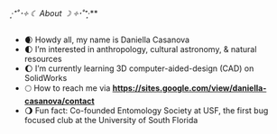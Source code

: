 ***‧͙⁺˚*･༓ ☾ About ☽ ༓･*˚⁺‧͙*** 
- 🌒 Howdy all, my name is Daniella Casanova
- 🌓 I’m interested in anthropology, cultural astronomy, & natural resources 
- 🌔 I’m currently learning 3D computer-aided-design (CAD) on SolidWorks
- 🌕 How to reach me via **https://sites.google.com/view/daniella-casanova/contact** 
- 🌖 Fun fact: Co-founded Entomology Society at USF, the first bug focused club at the University of South Florida


<!---
daniellacasanova/daniellacasanova is a ✨ special ✨ repository because its `README.md` (this file) appears on your GitHub profile.
You can click the Preview link to take a look at your changes.
--->
